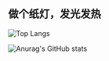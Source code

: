 ## 做个纸灯，发光发热

![Top Langs](https://github-readme-stats.vercel.app/api/top-langs/?username=sanshiliuxiao&layout=compact)

![Anurag's GitHub stats](https://github-readme-stats.vercel.app/api?username=sanshiliuxiao&show_icons=true)
<!--
**sanshiliuxiao/sanshiliuxiao** is a ✨ _special_ ✨ repository because its `README.md` (this file) appears on your GitHub profile.

Here are some ideas to get you started:

- 🔭 I’m currently working on ...
- 🌱 I’m currently learning ...
- 👯 I’m looking to collaborate on ...
- 🤔 I’m looking for help with ...
- 💬 Ask me about ...
- 📫 How to reach me: ...
- 😄 Pronouns: ...
- ⚡ Fun fact: ...
-->
